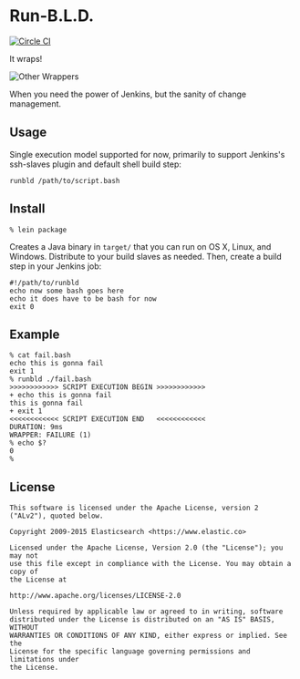 # Run-B.L.D.

[![Circle CI](https://circleci.com/gh/elastic/runbld/tree/master.svg?style=svg&circle-token=9f37d8182532f6539f497ca287a82a788e9007ef)](https://circleci.com/gh/elastic/runbld/tree/master)

It wraps!

![Other Wrappers](https://rockhall.com/media/assets/inductees/default/run_dmc.jpg)

When you need the power of Jenkins, but the sanity of change
management.

## Usage

Single execution model supported for now, primarily to support
Jenkins's ssh-slaves plugin and default shell build step:

```
runbld /path/to/script.bash
```

## Install

```
% lein package
```

Creates a Java binary in `target/` that you can run on OS X, Linux,
and Windows. Distribute to your build slaves as needed. Then, create a
build step in your Jenkins job:

```
#!/path/to/runbld
echo now some bash goes here
echo it does have to be bash for now
exit 0
```

## Example

```
% cat fail.bash 
echo this is gonna fail
exit 1
% runbld ./fail.bash
>>>>>>>>>>>> SCRIPT EXECUTION BEGIN >>>>>>>>>>>>
+ echo this is gonna fail
this is gonna fail
+ exit 1
<<<<<<<<<<<< SCRIPT EXECUTION END   <<<<<<<<<<<<
DURATION: 9ms
WRAPPER: FAILURE (1)
% echo $?
0
%
```


## License

```
This software is licensed under the Apache License, version 2 ("ALv2"), quoted below.

Copyright 2009-2015 Elasticsearch <https://www.elastic.co>

Licensed under the Apache License, Version 2.0 (the "License"); you may not
use this file except in compliance with the License. You may obtain a copy of
the License at

http://www.apache.org/licenses/LICENSE-2.0

Unless required by applicable law or agreed to in writing, software
distributed under the License is distributed on an "AS IS" BASIS, WITHOUT
WARRANTIES OR CONDITIONS OF ANY KIND, either express or implied. See the
License for the specific language governing permissions and limitations under
the License.
```
